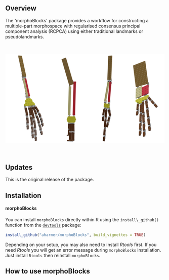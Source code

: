 
Overview
--------

The 'morphoBlocks' package provides a workflow for constructing a multiple-part morphospace with regularised consensus principal component analysis (RCPCA) using either traditional landmarks or pseudolandmarks.

<br />  

![](https://github.com/aharmer/morphoBlocks/blob/main/man/figures/morphoBlocks_blockbones.png?raw=true)

<br />  


Updates
-------

This is the original release of the package.


Installation
------------

#### morphoBlocks

You can install `morphoBlocks` directly within R using the `install\_github()` function from the [`devtools`](https://www.rstudio.com/products/rpackages/devtools/) package:

``` r
install_github("aharmer/morphoBlocks", build_vignettes = TRUE)
```

Depending on your setup, you may also need to install *Rtools* first. If you need *Rtools* you will get an error message during `morphoBlocks` installation. Just install `Rtools` then reinstall `morphoBlocks`.


How to use morphoBlocks
---------------------

